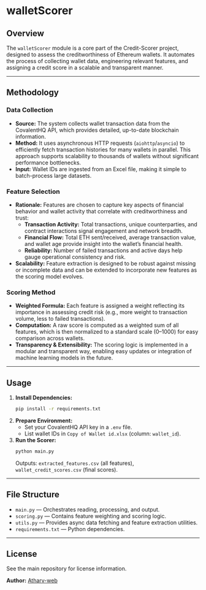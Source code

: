 # walletScorer

## Overview

The `walletScorer` module is a core part of the Credit-Scorer project, designed to assess the creditworthiness of Ethereum wallets. It automates the process of collecting wallet data, engineering relevant features, and assigning a credit score in a scalable and transparent manner.

---

## Methodology

### Data Collection

- **Source:** The system collects wallet transaction data from the CovalentHQ API, which provides detailed, up-to-date blockchain information.
- **Method:** It uses asynchronous HTTP requests (`aiohttp`/`asyncio`) to efficiently fetch transaction histories for many wallets in parallel. This approach supports scalability to thousands of wallets without significant performance bottlenecks.
- **Input:** Wallet IDs are ingested from an Excel file, making it simple to batch-process large datasets.

### Feature Selection

- **Rationale:** Features are chosen to capture key aspects of financial behavior and wallet activity that correlate with creditworthiness and trust:
    - **Transaction Activity:** Total transactions, unique counterparties, and contract interactions signal engagement and network breadth.
    - **Financial Flow:** Total ETH sent/received, average transaction value, and wallet age provide insight into the wallet’s financial health.
    - **Reliability:** Number of failed transactions and active days help gauge operational consistency and risk.
- **Scalability:** Feature extraction is designed to be robust against missing or incomplete data and can be extended to incorporate new features as the scoring model evolves.

### Scoring Method

- **Weighted Formula:** Each feature is assigned a weight reflecting its importance in assessing credit risk (e.g., more weight to transaction volume, less to failed transactions).
- **Computation:** A raw score is computed as a weighted sum of all features, which is then normalized to a standard scale (0–1000) for easy comparison across wallets.
- **Transparency & Extensibility:** The scoring logic is implemented in a modular and transparent way, enabling easy updates or integration of machine learning models in the future.

---

## Usage

1. **Install Dependencies:**
   ```sh
   pip install -r requirements.txt
   ```
2. **Prepare Environment:**
   - Set your CovalentHQ API key in a `.env` file.
   - List wallet IDs in `Copy of Wallet id.xlsx` (column: `wallet_id`).
3. **Run the Scorer:**
   ```sh
   python main.py
   ```
   Outputs: `extracted_features.csv` (all features), `wallet_credit_scores.csv` (final scores).

---

## File Structure

- `main.py` — Orchestrates reading, processing, and output.
- `scoring.py` — Contains feature weighting and scoring logic.
- `utils.py` — Provides async data fetching and feature extraction utilities.
- `requirements.txt` — Python dependencies.

---

## License

See the main repository for license information.

**Author:** [Atharv-web](https://github.com/Atharv-web)